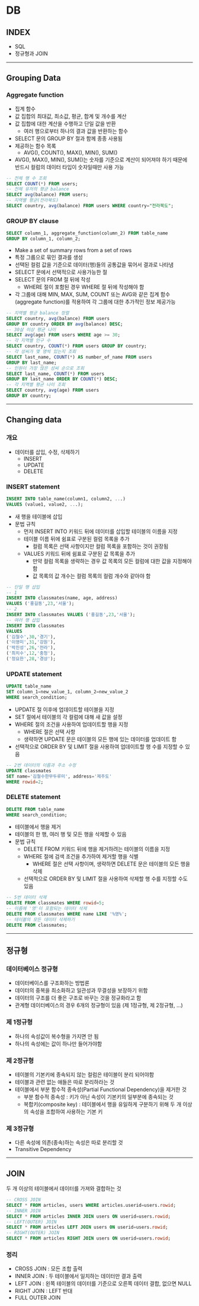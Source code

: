 # DB
## INDEX
- SQL
- 정규형과 JOIN
-------------
## Grouping Data
### Aggregate function
- 집계 함수
- 값 집합의 최대값, 최소값, 평균, 합계 및 개수를 계산
- 값 집합에 대한 계산을 수행하고 단일 값을 반환
  - 여러 행으로부터 하나의 결과 값을 반환하는 함수
- SELECT 문의 GROUP BY 절과 함께 종종 사용됨
- 제공하는 함수 목록
  - AVG(), COUNT(), MAX(), MIN(), SUM()
- AVG(), MAX(), MIN(), SUM()는 숫자를 기준으로 계산이 되어져야 하기 때문에 반드시 컬럼의 데이터 타입이 숫자일때만 사용 가능
```sql
-- 전체 행 수 조회
SELECT COUNT(*) FROM users;
-- 전체 유저의 평균 balance
SELECT avg(balance) FROM users;
-- 지역별 평균(전라북도)
SELECT country, avg(balance) FROM users WHERE country="전라북도";
```

### GROUP BY clause
```sql
SELECT column_1, aggregate_function(column_2) FROM table_name
GROUP BY column_1, column_2;
```
- Make a set of summary rows from a set of rows
- 특정 그룹으로 묶인 결과를 생성
- 선택된 컬럼 값을 기준으로 데이터(행)들의 공통값을 묶어서 결과로 나타냄
- SELECT 문에서 선택적으로 사용가능한 절
- SELECT 문의 FROM 절 뒤에 작성
  - WHERE 절이 포함된 경우 WHERE 절 뒤에 작성해야 함
- 각 그룹에 대해 MIN, MAX, SUM, COUNT 또는 AVG와 같은 집계 함수(aggregate function)를 적용하여 각 그룹에 대한 추가적인 정보 제공가능
```sql
-- 지역별 평균 balance 정렬
SELECT country, avg(balance) FROM users
GROUP BY country ORDER BY avg(balance) DESC;
-- 30살 이상 평균 나이
SELECT avg(age) FROM users WHERE age >= 30;
-- 각 지역별 인구 수
SELECT country, COUNT(*) FROM users GROUP BY country;
-- 각 성씨가 몇 명씩 있는지 조회
SELECT last_name, COUNT(*) AS number_of_name FROM users
GROUP BY last_name;
-- 인원이 가장 많은 성씨 순으로 조회
SELECT last_name, COUNT(*) FROM users
GROUP BY last_name ORDER BY COUNT(*) DESC;
-- 각 지역별 평균 나이 조회
SELECT country, avg(age) FROM users
GROUP BY country;
```
--------------------
## Changing data
### 개요
- 데이터를 삽입, 수정, 삭제하기
  - INSERT
  - UPDATE
  - DELETE

### INSERT statement
```sql
INSERT INTO table_name(column1, column2, ...)
VALUES (value1, value2, ...);
```
- 새 행을 테이블에 삽입
- 문법 규칙
  - 먼저 INSERT INTO 키워드 뒤에 데이터를 삽입할 테이블의 이름을 지정
  - 테이블 이름 뒤에 쉼표로 구분된 컬럼 목록을 추가
    - 컬럼 목록은 선택 사항이지만 컬럼 목록을 포함하는 것이 권장됨
  - VALUES 키워드 뒤에 쉼표로 구분된 값 목록을 추가
    - 만약 컬럼 목록을 생략하는 경우 값 목록의 모든 컬럼에 대한 값을 지정해야함
    - 값 목록의 값 개수는 컬럼 목록의 컬럼 개수와 같아야 함
```sql
-- 단일 행 삽입
-- 1
INSERT INTO classmates(name, age, address)
VALUES ('홍길동',23,'서울');
-- 2
INSERT INTO classmates VALUES ('홍길동',23,'서울');
-- 여러 행 삽입
INSERT INTO classmates
VALUES
('김철수',30,'경기'),
('이영미',31,'강원'),
('박진성',26,'전라'),
('최치수',12,'충청'),
('정요한',28,'경상');
```

### UPDATE statement
```sql
UPDATE table_name
SET column_1=new_value_1, column_2=new_value_2
WHERE search_condition;
```
- UPDATE 절 이후에 업데이트할 테이블을 지정
- SET 절에서 테이블의 각 컬럼에 대해 새 값을 설정
- WHERE 절의 조건을 사용하여 업데이트할 행을 지정
  - WHERE 절은 선택 사항
  - 생략하면 UPDATE 문은 테이블의 모든 행에 있는 데이터를 업데이트 함
- 선택적으로 ORDER BY 및 LIMIT 절을 사용하여 업데이트할 행 수를 지정할 수 있음
```sql
-- 2번 데이터의 이름과 주소 수정
UPDATE classmates
SET name='김철수한무두루미', address='제주도'
WHERE rowid=2;
```

### DELETE statement
```sql
DELETE FROM table_name
WHERE search_condition;
```
- 테이블에서 행을 제거
- 테이블의 한 행, 여러 행 및 모든 행을 삭제할 수 있음
- 문법 규칙
  - DELETE FROM 키워드 뒤에 행을 제거하려는 테이블의 이름을 지정
  - WHERE 절에 검색 조건을 추가하여 제거할 행을 식별
    - WHERE 절은 선택 사항이며, 생략하면 DELETE 문은 테이블의 모든 행을 삭제
  - 선택적으로 ORDER BY 및 LIMIT 절을 사용하여 삭제할 행 수를 지정할 수도 있음
```sql
-- 5번 데이터 삭제
DELETE FROM classmates WHERE rowid=5;
-- 이름에 '영'이 포함되는 데이터 삭제
DELETE FROM classmates WHERE name LIKE '%영%';
-- 테이블의 모든 데이터 삭제하기
DELETE FROM classmates;
```
-------------------
## 정규형
### 데이터베이스 정규형
- 데이터베이스를 구조화하는 방법론
- 데이터의 중복을 최소화하고 일관성과 무결성을 보장하기 위함
- 데이터의 구조를 더 좋은 구조로 바꾸는 것을 정규화라고 함
- 관계형 데이터베이스의 경우 6개의 정규형이 있음 (제 1정규형, 제 2정규형, ...)

### 제 1정규형
- 하나의 속성값이 복수형을 가지면 안 됨
- 하나의 속성에는 값이 하나만 들어가야함

### 제 2정규형
- 테이블의 기본키에 종속되지 않는 컬럼은 테이블이 분리 되어야함
- 테이블과 관련 없는 애들은 따로 분리하라는 것
- 테이블에서 부분 함수적 종속성(Partial Functional Dependency)을 제거한 것
  - 부분 함수적 종속성 : 키가 아닌 속성이 기본키의 일부분에 종속되는 것
  - 복합키(composite key) : 테이블에서 행을 유일하게 구분하기 위해 두 개 이상의 속성을 조합하여 사용하는 기본 키

### 제 3정규형
- 다른 속성에 의존(종속)하는 속성은 따로 분리할 것
- Transitive Dependency
---------------
## JOIN
두 개 이상의 테이블에서 데이터를 가져와 결합하는 것
```sql
-- CROSS JOIN
SELECT * FROM articles, users WHERE articles.userid=users.rowid;
-- INNER JOIN
SELECT * FROM articles INNER JOIN users ON userid=users.rowid;
-- LEFT(OUTER) JOIN
SELECT * FROM articles LEFT JOIN users ON userid=users.rowid;
-- RIGHT(OUTER) JOIN
SELECT * FROM articles RIGHT JOIN users ON userid=users.rowid;
```

### 정리
- CROSS JOIN : 모든 조합 출력
- INNER JOIN : 두 테이블에서 일치하는 데이터만 결과 출력
- LEFT JOIN : 왼쪽 테이블의 데이터를 기준으로 오른쪽 데이터 결합, 없으면 NULL
- RIGHT JOIN : LEFT 반대
- FULL OUTER JOIN